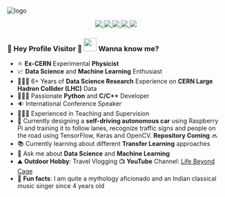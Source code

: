 ![logo](https://user-images.githubusercontent.com/76659596/124061934-1923e400-da30-11eb-9841-145e4c34550b.png)

<p align='center'>
<a href="https://www.linkedin.com/in/baishalidutta/" target="_blank">
    <img src="https://img.shields.io/badge/LinkedIn-0077B5?style=for-the-badge&logo=linkedin&logoColor=white" />
</a>
<a href="https://twitter.com/dbaishali" target="_blank">
    <img src="https://img.shields.io/badge/Twitter-1DA1F2?style=for-the-badge&logo=twitter&logoColor=white" />
</a>
<a href="https://www.facebook.com/baishali.30" target="_blank">
    <img src="https://img.shields.io/badge/Facebook-1877F2?style=for-the-badge&logo=facebook&logoColor=white" />
</a>
<a href="https://www.youtube.com/lifebeyondcage" target="_blank">
    <img src="https://img.shields.io/badge/YouTube-FF0000?style=for-the-badge&logo=youtube&logoColor=white" />
</a>
<a href="mailto:me@itsbaishali.com" target="_blank">
    <img src="https://img.shields.io/badge/Email-0078D4?style=for-the-badge&logo=microsoft-outlook&logoColor=white" />
</a>
</p>


### 🌈 Hey Profile Visitor 👀 <img height="30" src="https://raw.githubusercontent.com/iampavangandhi/iampavangandhi/master/gifs/Hi.gif" /> Wanna know me?

- ⚛️ <b>Ex-CERN</b> Experimental <b>Physicist</b>
- 📈 <b>Data Science</b> and <b>Machine Learning</b> Enthusiast
- 👩🏻‍🔬 6+ Years of <b>Data Science Research</b> Experience on <b>CERN Large Hadron Collider (LHC)</b> Data
- 👩🏻‍💻 Passionate <b>Python</b> and <b>C/C++</b> Developer
- 🔉 International Conference Speaker
- 👩🏻‍🏫 Experienced in Teaching and Supervision
- 🚗 Currently designing a <b>self-driving autonomous car</b> using Raspberry Pi and training it to follow lanes, recognize traffic signs and people on the road using TensorFlow, Keras and OpenCV. <b>Repository Coming</b> 🔜
- 📚 Currently learning about different <b>Transfer Learning</b> approaches
- 💬 Ask me about <b>Data Science</b> and <b>Machine Learning</b>
- ⛰ <b>Outdoor Hobby</b>: Travel Vlogging 📺 <b>YouTube</b> Channel: [Life Beyond Cage](https://www.youtube.com/lifebeyondcage)
- 🤖 <b>Fun facts</b>: I am quite a mythology aficionado and an Indian classical music singer since 4 years old
